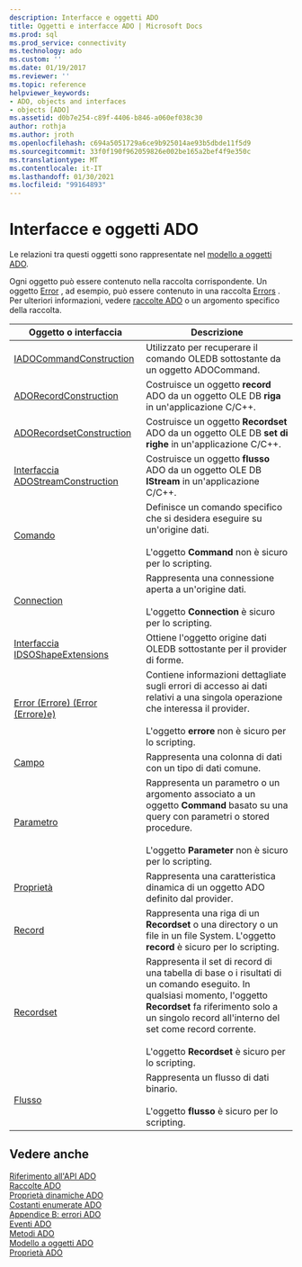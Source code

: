 ```yaml
---
description: Interfacce e oggetti ADO
title: Oggetti e interfacce ADO | Microsoft Docs
ms.prod: sql
ms.prod_service: connectivity
ms.technology: ado
ms.custom: ''
ms.date: 01/19/2017
ms.reviewer: ''
ms.topic: reference
helpviewer_keywords:
- ADO, objects and interfaces
- objects [ADO]
ms.assetid: d0b7e254-c89f-4406-b846-a060ef038c30
author: rothja
ms.author: jroth
ms.openlocfilehash: c694a5051729a6ce9b925014ae93b5dbde11f5d9
ms.sourcegitcommit: 33f0f190f962059826e002be165a2bef4f9e350c
ms.translationtype: MT
ms.contentlocale: it-IT
ms.lasthandoff: 01/30/2021
ms.locfileid: "99164893"
---
```

# <a name="ado-objects-and-interfaces"></a>Interfacce e oggetti ADO
Le relazioni tra questi oggetti sono rappresentate nel [modello a oggetti ADO](./ado-object-model.md).  
  
 Ogni oggetto può essere contenuto nella raccolta corrispondente. Un oggetto [Error](./error-object.md) , ad esempio, può essere contenuto in una raccolta [Errors](./errors-collection-ado.md) . Per ulteriori informazioni, vedere [raccolte ADO](./ado-collections.md) o un argomento specifico della raccolta.  
  
|Oggetto o interfaccia|Descrizione|  
|-|-|  
|[IADOCommandConstruction](/previous-versions/windows/desktop/aa965677(v=vs.85))|Utilizzato per recuperare il comando OLEDB sottostante da un oggetto ADOCommand.|  
|[ADORecordConstruction](./adorecordconstruction-interface.md)|Costruisce un oggetto **record** ADO da un oggetto OLE DB **riga** in un'applicazione C/C++.|  
|[ADORecordsetConstruction](./adorecordsetconstruction-interface.md)|Costruisce un oggetto **Recordset** ADO da un oggetto OLE DB **set di righe** in un'applicazione C/C++.|  
|[Interfaccia ADOStreamConstruction](./adostreamconstruction-interface.md)|Costruisce un oggetto **flusso** ADO da un oggetto OLE DB **IStream** in un'applicazione C/C++.|  
|[Comando](./command-object-ado.md)|Definisce un comando specifico che si desidera eseguire su un'origine dati.<br /><br /> L'oggetto **Command** non è sicuro per lo scripting.|  
|[Connection](./connection-object-ado.md)|Rappresenta una connessione aperta a un'origine dati.<br /><br /> L'oggetto **Connection** è sicuro per lo scripting.|  
|[Interfaccia IDSOShapeExtensions](./idsoshapeextensions-interface.md)|Ottiene l'oggetto origine dati OLEDB sottostante per il provider di forme.|  
|[Error (Errore) (Error (Errore)e)](./error-object.md)|Contiene informazioni dettagliate sugli errori di accesso ai dati relativi a una singola operazione che interessa il provider.<br /><br /> L'oggetto **errore** non è sicuro per lo scripting.|  
|[Campo](./field-object.md)|Rappresenta una colonna di dati con un tipo di dati comune.|  
|[Parametro](./parameter-object.md)|Rappresenta un parametro o un argomento associato a un oggetto **Command** basato su una query con parametri o stored procedure.<br /><br /> L'oggetto **Parameter** non è sicuro per lo scripting.|  
|[Proprietà](./property-object-ado.md)|Rappresenta una caratteristica dinamica di un oggetto ADO definito dal provider.|  
|[Record](./record-object-ado.md)|Rappresenta una riga di un **Recordset** o una directory o un file in un file System. L'oggetto **record** è sicuro per lo scripting.|  
|[Recordset](./recordset-object-ado.md)|Rappresenta il set di record di una tabella di base o i risultati di un comando eseguito. In qualsiasi momento, l'oggetto **Recordset** fa riferimento solo a un singolo record all'interno del set come record corrente.<br /><br /> L'oggetto **Recordset** è sicuro per lo scripting.|  
|[Flusso](./stream-object-ado.md)|Rappresenta un flusso di dati binario.<br /><br /> L'oggetto **flusso** è sicuro per lo scripting.|  
  
## <a name="see-also"></a>Vedere anche  
 [Riferimento all'API ADO](./ado-api-reference.md)   
 [Raccolte ADO](./ado-collections.md)   
 [Proprietà dinamiche ADO](./ado-dynamic-properties.md)   
 [Costanti enumerate ADO](./ado-enumerated-constants.md)   
 [Appendice B: errori ADO](../../guide/appendixes/appendix-b-ado-errors.md)   
 [Eventi ADO](./ado-events.md)   
 [Metodi ADO](./ado-methods.md)   
 [Modello a oggetti ADO](./ado-object-model.md)   
 [Proprietà ADO](./ado-properties.md)